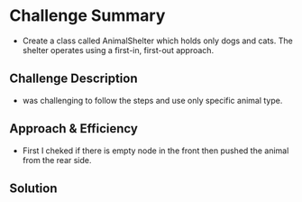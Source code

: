 # Challenge Summary
- Create a class called AnimalShelter which holds only dogs and cats. The shelter operates using a first-in, first-out approach.

## Challenge Description
- was challenging to follow the steps and use only specific animal type.

## Approach & Efficiency
- First I cheked if there is empty node in the front then pushed the animal from the rear side. 

## Solution
<!-- Embedded whiteboard image -->
